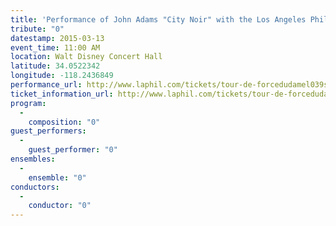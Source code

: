 ```yaml
---
title: 'Performance of John Adams "City Noir" with the Los Angeles Philharmonic'
tribute: "0"
datestamp: 2015-03-13
event_time: 11:00 AM
location: Walt Disney Concert Hall
latitude: 34.0522342
longitude: -118.2436849
performance_url: http://www.laphil.com/tickets/tour-de-forcedudamel039s-quotnew-worldquot/2015-03-13
ticket_information_url: http://www.laphil.com/tickets/tour-de-forcedudamel039s-quotnew-worldquot/2015-03-13
program: 
  -
    composition: "0"
guest_performers: 
  -
    guest_performer: "0"
ensembles: 
  -
    ensemble: "0"
conductors: 
  -
    conductor: "0"
---
```

